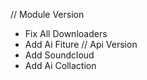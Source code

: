 // Module Version
+ Fix All Downloaders
+ Add Ai Fiture
// Api Version
+ Add Soundcloud
+ Add Ai Collaction
